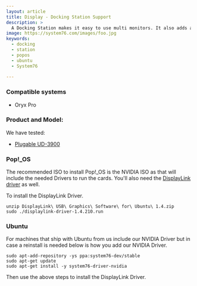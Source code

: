 ```yaml
---
layout: article
title: Display - Docking Station Support
description: >
  A Docking Station makes it easy to use multi monitors. It also adds an ethernet port, multi USB ports and more while only using one USB 3.0 port on your laptop.
image: https://system76.com/images/foo.jpg
keywords:
  - docking 
  - station
  - popos
  - ubuntu
  - System76
  
---
```


### Compatible systems

 - Oryx Pro

### Product and Model:

We have tested:
 - [Plugable UD-3900](http://plugable.com/products/ud-3900/)

### Pop!_OS

The recommended ISO to install Pop!_OS is the NVIDIA ISO as that will include the needed Drivers to run the cards. You'll also need the [DisplayLink driver](http://www.displaylink.com/downloads/ubuntu) as well.

To install the DisplayLink Driver.
```
unzip DisplayLink\ USB\ Graphics\ Software\ for\ Ubuntu\ 1.4.zip
sudo ./displaylink-driver-1.4.210.run
```

### Ubuntu

For machines that ship with Ubuntu from us include our NVIDIA Driver but in case a reinstall is needed
below is how you add our NVIDIA Driver.

```
sudo apt-add-repository -ys ppa:system76-dev/stable
sudo apt-get update
sudo apt-get install -y system76-driver-nvidia
```

Then use the above steps to install the DisplayLink Driver.

